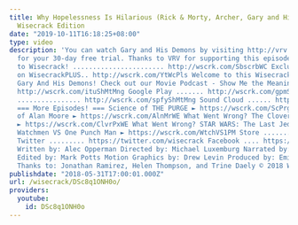 ```yaml
---
title: Why Hopelessness Is Hilarious (Rick & Morty, Archer, Gary and His Demons) –
  Wisecrack Edition
date: "2019-10-11T16:18:25+08:00"
type: video
description: 'You can watch Gary and His Demons by visiting http://vrv.co/wisecrack
  for your 30-day free trial. Thanks to VRV for supporting this episode! Subscribe
  to Wisecrack! ....................... http://wscrk.com/SbscrbWC Exclusive Content
  on WisecrackPLUS.. http://wscrk.com/YtWcPls Welcome to this Wisecrack Edition on
  Gary And His Demons! Check out our Movie Podcast - Show Me the Meaning! iTunes ................
  http://wscrk.com/ituShMtMng Google Play ....... http://wscrk.com/gpmShMtMng Spotify
  ................ http://wscrk.com/spfyShMtMng Sound Cloud ...... http://wscrk.com/scdShMtMng
  === More Episodes! === Science of THE PURGE ► https://wscrk.com/ScPrgWE Philosophy
  of Alan Moore ► https://wscrk.com/AlnMrWE What Went Wrong? The Cloverfield Paradox
  ► https://wscrk.com/ClvrPxWE What Went Wrong? STAR WARS: The Last Jedi ► https://wscrk.com/LstJdiWE
  Watchmen VS One Punch Man ► https://wscrk.com/WtchVS1PM Store ........... http://wisecrackstore.com
  Twitter ......... https://twitter.com/wisecrack Facebook .... https://facebook.com/wisecrackedu
  Written by: Alec Opperman Directed by: Michael Luxemburg Narrated by: Jared Bauer
  Edited by: Mark Potts Motion Graphics by: Drew Levin Produced by: Emily Dunbar Special
  Thanks to: Jonathan Ramirez, Helen Thompson, and Trine Daely © 2018 Wisecrack, Inc.'
publishdate: "2018-05-31T17:00:01.000Z"
url: /wisecrack/DSc8q1ONH0o/
providers:
  youtube:
    id: DSc8q1ONH0o
---
```

